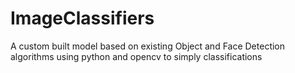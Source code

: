 # ImageClassifiers
A custom built model based on existing Object and Face Detection algorithms using python and opencv to simply classifications
